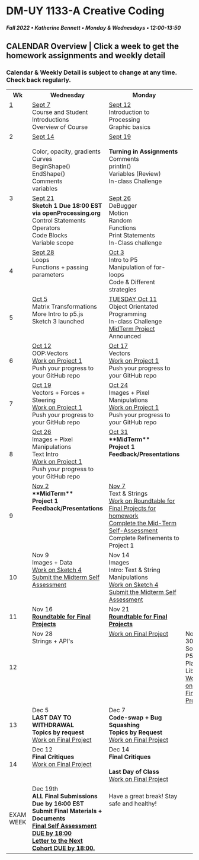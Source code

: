 # DM-UY 1133-A Creative Coding
##### Fall 2022 • Katherine Bennett • Monday & Wednesdays • 12:00-13:50

## CALENDAR Overview | Click a week to get the homework assignments and weekly detail
### Calendar & Weekly Detail is subject to change at any time. Check back regularly.

<table>
<tr>
	<th width="4%">Wk</th> 
	<th width="48%">Wednesday </th> 
	<th width="48%">Monday</th> 
</tr>
<tr>
	<td valign="top"><a href="week_1_detail.md">1</a></td>
	<td valign="top"><a href="week_1_detail.md">Sept 7</a><br>Course and Student Introductions<br>Overview of Course<br></td>
	<td valign="top"><a href="week_1_detail.md">Sept 12</a><br>Introduction to Processing <br>Graphic basics <br></td>
</tr>
<tr>
	<td valign="top"> 2 </td>
	<td valign="top"><a href="week_2_detail.md">Sept 14 <br> <br> </a>Color, opacity, gradients <br> Curves <br> BeginShape() EndShape() <br>Comments <br> variables <br></td>
    <td valign="top"><a href="week_2_detail.md">Sept 19</a><br><strong><br>Turning in Assignments</strong>
	Comments<br>
    println()<br>
	Variables (Review)<br>
	In-class Challenge<br></td>
</tr>
<tr>
	<td valign="top"> 3 </td>
	<td valign="top"><a href="week_3_detail.md">Sept 21</a><br> <strong> Sketch 1 Due 18:00 EST via openProcessing.org</strong><br>Control Statements<br>Operators<br>Code Blocks<br> Variable scope <br>
	</td>
	<td valign="top"><a href="week_3_detail.md">Sept 26</a><br>DeBugger<br>Motion<br>Random<br>Functions<br>Print Statements<br>In-Class challenge<br>
	</td>
</tr>
<tr>
<td>4</td>
	<td valign="top"><a href="week_4_detail.md">Sept 28</a><br>
	Loops <br>
	Functions + passing parameters<br>
	</td>
	<td valign="top"><a href="week_4_detail.md">Oct 3</a><br>
	Intro to P5 <br> 
	Manipulation of for-loops<br>
	Code & Different strategies<br>
	</td>
</tr>

<tr>
	<td>5</td>
	<td valign="top"><a href="week_5_detail.md">Oct 5</a><br>Matrix Transformations <br> 
	More Intro to p5.js<br> 
	Sketch 3 launched<br>
</td>
	<td valign="top"><a href="week_5_detail.md">TUESDAY Oct 11</a><br>
		Object Orientated Programming <br>
		In-class Challenge<br>
		<a href = "MidTermProject.md"> MidTerm Project </a> Announced <br>
	</td>
</tr>
<tr>
	<td> 6 </td>
	<td valign="top"><a href="week_6_detail.md">Oct 12</a><br>OOP:Vectors<br>
	 <a href = "Project_1.md"> Work on Project 1 </a> <br>
        Push your progress to your GitHub repo</td>
	<td valign="top"><a href="week_6_detail.md">Oct 17</a><br>Vectors <br>
	<a href = "Project_1.md"> Work on Project 1 </a> <br>
        Push your progress to your GitHub repo </td>
</tr>
<tr>
	<td> 7 </td>
	<td valign="top"><a href="week_7_detail.md">Oct 19</a><br>Vectors + Forces + Steering<br>	<a href = "Project_1.md"> Work on Project 1 </a> <br>
        Push your progress to your GitHub repo </td>
	<td valign = "top"> <a href="week_7_detail.md">Oct 24</a><br> Images + Pixel Manipulations <br>
	<a href = "Project_1.md"> Work on Project 1 </a> <br>
        Push your progress to your GitHub repo </td>
</tr>
<td>8</td>
	<td valign="top"><a href="week_8_detail.md">Oct 26</a><br> 
		Images + Pixel Manipulations <br>
		Text Intro <br>
		<a href = "Project_1.md"> Work on Project 1 </a> <br>
        Push your progress to your GitHub repo
	</td>
	<td valign="top"><a href="week_8_detail.md">Oct 31</a><br>
	<strong>**MidTerm** <br>Project 1 Feedback/Presentations <br></strong> </td>
</tr>
<tr>
	<td> 9 </td>
	<td valign="top"><a href="week_9_detail.md">Nov 2</a><br><strong>**MidTerm** <br>Project 1 Feedback/Presentations <br></strong>
	</td>
	<td valign="top"><a href="week_9_detail.md">Nov 7</a><br>Text & Strings	<br><a href = "RoundTable.md">Work on Roundtable for Final Projects for homework</a> <br>
		<a href = "Mid_Term_Self_Assessment.md"> Complete the Mid-Term Self-Assessment </a><br>
		Complete Refinements to Project 1 </a><br>
	</td>
</tr>
<tr>
	<td>10</td>
	<td valign="top"> Nov 9<br>Images + Data<br>
		<a href = "Sketch_4.md"> Work on Sketch 4 </a> <br>
		<a href = "Mid_Term_Self_Assessment.md">Submit the Midterm Self Assessment </a><br>
	</td>
	<td valign="top">Nov 14<br>Images <br> Intro: Text & String Manipulations	 <br>
		<a href = "Sketch_4.md"> Work on Sketch 4 </a><br>
		<a href = "Mid_Term_Self_Assessment.md">Submit the Midterm Self Assessment </a><br>
	</td>	
</tr>
<tr>
	<td>11</td>
	<td valign="top">Nov 16<br><a href = "RoundTable.md"> <strong> Roundtable for Final Projects</a></strong> <br>	
	</td>
	<td valign="top">Nov 21<br><a href = "RoundTable.md"> <strong> Roundtable for Final Projects</a></strong> <br>
	</td>
</tr>
<tr>
	<td>12</td>
	<td valign="top">Nov 28<br>Strings + API's<br>
		<td valign="top"> <a href = "Final_Project.md">Work on Final Project</a> <br>
	</td>
	<td valign="top">Nov 30<br>Sound<br>P5 Play Library<br>
		<a href = "Final_Project.md">Work on Final Project</a> <br>
	</td>
</tr>
<tr>	
	<td>13</td><td valign="top">Dec 5<br><strong> LAST DAY TO WITHDRAWAL <br>
	Topics by request<br></strong>	
	<a href = "Final_Project.md">Work on Final Project</a> <br>
	</td>
	<td valign="top">Dec 7<br><strong>
		Code-swap + Bug Squashing <br>
		Topics by Request <br></strong>
	<a href = "Final_Project.md">Work on Final Project</a> <br></td>
</tr>
<tr>	
	<td>14</td><td valign="top">Dec 12<br><strong>Final Critiques </strong><br><a href = "Final_Project.md">Work on Final Project</a> <br></td>
	<td valign="top">Dec 14<br><strong>Final Critiques <br> <br> Last Day of Class</strong>  <br><a href = "Final_Project.md">Work on Final Project</a> <br>
	</td>
</tr>
<tr><td>EXAM WEEK</td>	
	<td valign="top">Dec 19th<br><strong>ALL Final Submissions Due by 16:00 EST<br> Submit Final Materials + Documents <br><a href = "Final_Deliverables.md">Final Self Assessment DUE by 18:00<br>
	Letter to the Next Cohort DUE by 18:00.</td> </a><td valign="top"> <br>Have a great break! Stay safe and healthy!<br></strong> 
	</td>
</tr>	
</table>